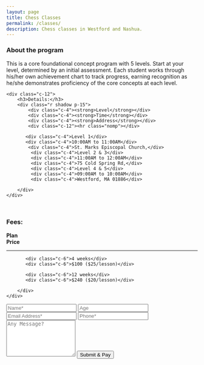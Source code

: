 ```yaml
---
layout: page
title: Chess Classes
permalink: /classes/
description: Chess classes in Westford and Nashua.
---
```


<div class="r">
    <div class="c-12">
        <h3>About the program</h3>
        <p>This is a core foundational concept program with 5 levels. Start at your level, determined by an initial assessment. Each student works through his/her own achievement chart to track progress, earning recognition as he/she demonstrates proficiency of the core concepts at each level.</p>
    </div>
    
    <div class="c-12">
        <h3>Details:</h3>
        <div class="r shadow p-15">
            <div class="c-4"><strong>Level</strong></div>
            <div class="c-4"><strong>Time</strong></div>
            <div class="c-4"><strong>Address</strong></div>
            <div class="c-12"><hr class="nomp"></div>
            
           <div class="c-4">Level 1</div>
           <div class="c-4">10:00AM to 11:00AM</div>
            <div class="c-4">St. Marks Episcopal Church,</div>
             <div class="c-4">Level 2 & 3</div>
             <div class="c-4">11:00AM to 12:00AM</div>
             <div class="c-4">75 Cold Spring Rd,</div>
             <div class="c-4">Level 4 & 5</div>
             <div class="c-4">09:00AM to 10:00AM</div>
             <div class="c-4">Westford, MA 01886</div>
            
        </div>
    </div>    

</div>
<br>
<div class="r">
    <div class="c-12">
        <h3>Fees:</h3>
        <div class="r shadow p-15">
            <div class="c-6"><strong>Plan</strong></div>
            <div class="c-6"><strong>Price</strong></div>
            <div class="c-12"><hr class="nomp"></div>
            
           <div class="c-6">4 weeks</div>
           <div class="c-6">$100 ($25/lesson)</div>
            
           <div class="c-6">12 weeks</div>
           <div class="c-6">$240 ($20/lesson)</div>

        </div>
    </div>    

</div>

<div>
 <script type="text/javascript">var submitted=false;</script>
 <iframe name="hidden_iframe" id="hidden_iframe" style="display:none;" onload="if(submitted)  {window.location='http://inapurichessworld.com/payment/';}"></iframe>
<form class="wj-contact rev" action="https://docs.google.com/forms/d/e/1FAIpQLSdcSssxNGawh2x_YRzovXPNh0e4U7Vyj6kYQDuwtpHrFlTNzQ/formResponse" method="POST" target="hidden_iframe" 
onsubmit="submitted=true;">
<input type="text" name="entry.2005620554" placeholder="Name*" class="input shadow" required>
<input type="number" name="entry.456148767" placeholder="Age" class="input shadow">
<!-- <textarea type="text" name="entry.1065046570" rows="5" placeholder="School Address" class="input shadow"></textarea> -->
<input type="email" name="entry.1079944046" placeholder="Email Address*" class="input shadow" required>
<input type="text" name="entry.904361406" placeholder="Phone*" class="input shadow" required>
<input type="hidden" name="entry.689397432" placeholder="Time Slot - Ex: Mon - 5:30pm" class="input shadow" required value="NA">
<textarea type="text" name="entry.2099269038" rows="6" placeholder="Any Message?" class="input shadow"></textarea>
<input type="hidden" name="_next" value="{{site.url}}/payment/#go-here">
<input class="cards btn" type="submit" value="Submit & Pay">
</form>
</div>
